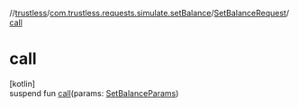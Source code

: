 //[trustless](../../../index.md)/[com.trustless.requests.simulate.setBalance](../index.md)/[SetBalanceRequest](index.md)/[call](call.md)

# call

[kotlin]\
suspend fun [call](call.md)(params: [SetBalanceParams](../-set-balance-params/index.md))
